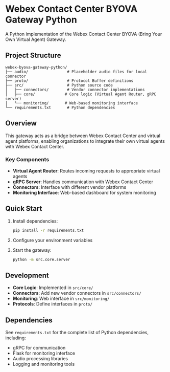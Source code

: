 # Webex Contact Center BYOVA Gateway Python

A Python implementation of the Webex Contact Center BYOVA (Bring Your Own Virtual Agent) Gateway.

## Project Structure

```
webex-byova-gateway-python/
├── audio/                 # Placeholder audio files for local connector
├── proto/                 # Protocol Buffer definitions
├── src/                   # Python source code
│   ├── connectors/        # Vendor connector implementations
│   ├── core/             # Core logic (Virtual Agent Router, gRPC server)
│   └── monitoring/       # Web-based monitoring interface
└── requirements.txt       # Python dependencies
```

## Overview

This gateway acts as a bridge between Webex Contact Center and virtual agent platforms, enabling organizations to integrate their own virtual agents with Webex Contact Center.

### Key Components

- **Virtual Agent Router**: Routes incoming requests to appropriate virtual agents
- **gRPC Server**: Handles communication with Webex Contact Center
- **Connectors**: Interface with different vendor platforms
- **Monitoring Interface**: Web-based dashboard for system monitoring

## Quick Start

1. Install dependencies:
   ```bash
   pip install -r requirements.txt
   ```

2. Configure your environment variables

3. Start the gateway:
   ```bash
   python -m src.core.server
   ```

## Development

- **Core Logic**: Implemented in `src/core/`
- **Connectors**: Add new vendor connectors in `src/connectors/`
- **Monitoring**: Web interface in `src/monitoring/`
- **Protocols**: Define interfaces in `proto/`

## Dependencies

See `requirements.txt` for the complete list of Python dependencies, including:
- gRPC for communication
- Flask for monitoring interface
- Audio processing libraries
- Logging and monitoring tools 